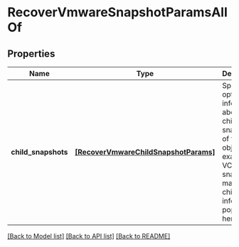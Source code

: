 # RecoverVmwareSnapshotParamsAllOf


## Properties
Name | Type | Description | Notes
------------ | ------------- | ------------- | -------------
**child_snapshots** | [**[RecoverVmwareChildSnapshotParams]**](RecoverVmwareChildSnapshotParams.md) | Specifies optional information about any child snapshots of this object. For example a VCD snapshot may have child VM information populated here. | [optional] 

[[Back to Model list]](../README.md#documentation-for-models) [[Back to API list]](../README.md#documentation-for-api-endpoints) [[Back to README]](../README.md)


